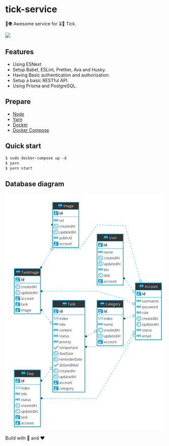 # tick-service

🚀👽 Awesome service for ⏳📒 Tick.

<img src="./images/cat.gif" width=400 />

## Features

- Using ESNext
- Setup Babel, ESLint, Prettier, Ava and Husky.
- Having Basic authentication and authorization.
- Setup a basic RESTful API.
- Using Prisma and PostgreSQL.

## Prepare

- [Node](https://nodejs.org/en/)
- [Yarn](https://yarnpkg.com/en/)
- [Docker](https://phoenixnap.com/kb/how-to-install-docker-on-ubuntu-18-04)
- [Docker Compose](https://docs.docker.com/compose/install/)

## Quick start

```shell
$ sudo docker-compose up -d
$ yarn
$ yarn start
```

## Database diagram

![Database digram](./images/database_diagram.png)

Build with 🙌 and ❤️
